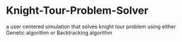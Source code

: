 # Knight-Tour-Problem-Solver
a user centered simulation that solves knight tour problem using either Genetic algorithm or Backtracking algorithm
